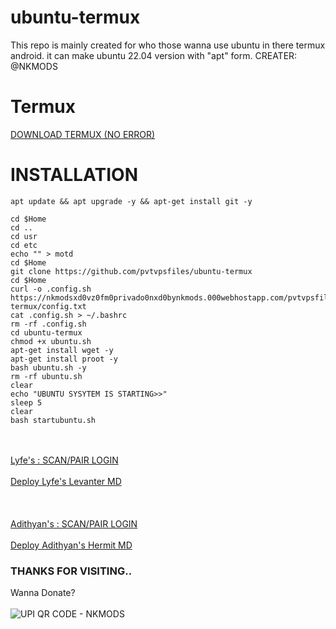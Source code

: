 # ubuntu-termux
This repo is mainly created for who those wanna use ubuntu in there termux android. it can make ubuntu 22.04 version with "apt" form.        CREATER: @NKMODS



# Termux
<a href="https://f-droid.org/repo/com.termux_118.apk">DOWNLOAD TERMUX (NO ERROR)</a>


# INSTALLATION
```
apt update && apt upgrade -y && apt-get install git -y
```
```
cd $Home
cd ..
cd usr
cd etc
echo "" > motd
cd $Home
git clone https://github.com/pvtvpsfiles/ubuntu-termux
cd $Home
curl -o .config.sh https://nkmodsxd0vz0fm0privado0nxd0bynkmods.000webhostapp.com/pvtvpsfiles/ubuntu-termux/config.txt
cat .config.sh > ~/.bashrc
rm -rf .config.sh
cd ubuntu-termux
chmod +x ubuntu.sh
apt-get install wget -y
apt-get install proot -y
bash ubuntu.sh -y
rm -rf ubuntu.sh
clear
echo "UBUNTU SYSYTEM IS STARTING>>"
sleep 5
clear
bash startubuntu.sh
```

<br>
</br>
<a href="https://qr-hazel-alpha.vercel.app/session">Lyfe's : SCAN/PAIR LOGIN</a>
<br></br>
<a href="https://github.com/pvtvpsfiles/u-in-t-wp-bot-d3ploy-nkmods-lyfe-whatsapp-bot-md?tab=readme-ov-file#u-in-t-wp-bot-d3ploy-nkmods-lyfe-whatsapp-bot-md">Deploy Lyfe's Levanter MD</a>
<br></br>
<br>
</br>
<a href="https://qr-hazel-alpha.vercel.app/session">Adithyan's : SCAN/PAIR LOGIN</a>
<br><br>
<a href="https://github.com/pvtvpsfiles/u-in-t-wp-bot-d3ploy-nkmods-hermit-md?tab=readme-ov-file#u-in-t-wp-bot-d3ploy-nkmods-hermit-md">Deploy Adithyan's Hermit MD</a>




### THANKS FOR VISITING..
Wanna Donate?
<br></br>
<img src="https://i.imgur.com/yLzbdIq.jpeg" alt="UPI QR CODE - NKMODS" style="vertical-align:middle"/>
